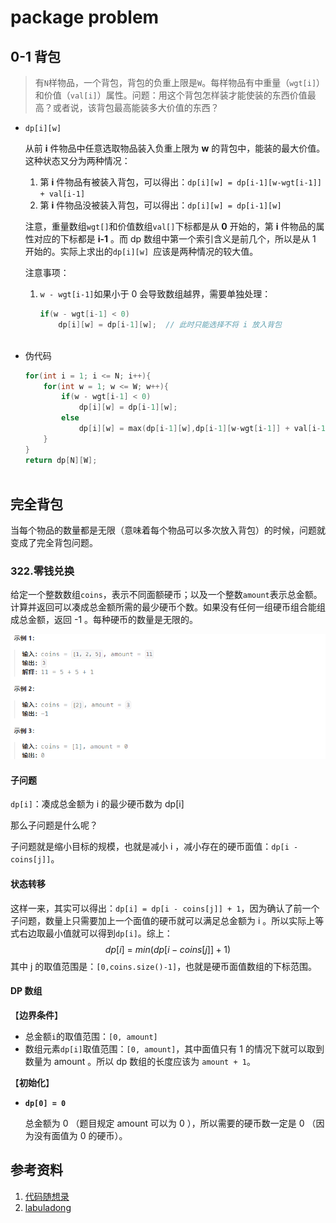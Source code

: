 # package problem

## 0-1 背包

> 有`N`样物品，一个背包，背包的负重上限是`W`。每样物品有中重量（`wgt[i]`）和价值（`val[i]`）属性。问题：用这个背包怎样装才能使装的东西价值最高？或者说，该背包最高能装多大价值的东西？



* `dp[i][w]`

    从前 **i** 件物品中任意选取物品装入负重上限为 **w** 的背包中，能装的最大价值。这种状态又分为两种情况：
    
    1. 第 **i** 件物品有被装入背包，可以得出：`dp[i][w] = dp[i-1][w-wgt[i-1]] + val[i-1]`
    2. 第 **i** 件物品没被装入背包，可以得出：`dp[i][w] = dp[i-1][w]`
    
    注意，重量数组`wgt[]`和价值数组`val[]`下标都是从 **0** 开始的，第 **i** 件物品的属性对应的下标都是 **i-1** 。而 dp 数组中第一个索引含义是前几个，所以是从 1 开始的。实际上求出的`dp[i][w] `应该是两种情况的较大值。
    
    注意事项：
    
    1. `w - wgt[i-1]`如果小于 0 会导致数组越界，需要单独处理：
    
        ```c++
        if(w - wgt[i-1] < 0)
            dp[i][w] = dp[i-1][w];  // 此时只能选择不将 i 放入背包



* 伪代码

    ```c++
    for(int i = 1; i <= N; i++){
        for(int w = 1; w <= W; w++){
            if(w - wgt[i-1] < 0)
                dp[i][w] = dp[i-1][w];
            else
            	dp[i][w] = max(dp[i-1][w],dp[i-1][w-wgt[i-1]] + val[i-1]);
        }
    }
    return dp[N][W];



## 完全背包

当每个物品的数量都是无限（意味着每个物品可以多次放入背包）的时候，问题就变成了完全背包问题。



### 322.零钱兑换

给定一个整数数组`coins`，表示不同面额硬币；以及一个整数`amount`表示总金额。计算并返回可以凑成总金额所需的最少硬币个数。如果没有任何一组硬币组合能组成总金额，返回 -1 。每种硬币的数量是无限的。

![image-20240109152459605](https://raw.githubusercontent.com/huibazdy/TyporaPicture/main/image-20240109152459605.png)



#### 子问题

`dp[i]`：凑成总金额为 i 的最少硬币数为 dp[i]

那么子问题是什么呢？

子问题就是缩小目标的规模，也就是减小 i ，减小存在的硬币面值：`dp[i - coins[j]]`。

#### 状态转移

这样一来，其实可以得出：`dp[i] = dp[i - coins[j]] + 1`，因为确认了前一个子问题，数量上只需要加上一个面值的硬币就可以满足总金额为 i 。所以实际上等式右边取最小值就可以得到`dp[i]`。综上：
$$
dp[i]\:=\:min(dp[i-coins[j]]+1)
$$
其中 j 的取值范围是：`[0,coins.size()-1]`，也就是硬币面值数组的下标范围。



#### DP 数组

【**边界条件**】

* 总金额`i`的取值范围：`[0, amount]`
* 数组元素`dp[i]`取值范围：`[0, amount]`，其中面值只有 1 的情况下就可以取到数量为 amount 。所以 dp 数组的长度应该为 `amount + 1`。

【**初始化**】

* **`dp[0] = 0`**

    总金额为 0 （题目规定 amount 可以为 0 ），所以需要的硬币数一定是 0 （因为没有面值为 0 的硬币）。





## 参考资料

1. [代码随想录](https://programmercarl.com/0322.%E9%9B%B6%E9%92%B1%E5%85%91%E6%8D%A2.html#%E6%80%9D%E8%B7%AF)
2. [labuladong](https://labuladong.github.io/algo/di-er-zhan-a01c6/bei-bao-le-34bd4/jing-dian--28f3c/#%E5%8A%A8%E8%A7%84%E6%A0%87%E5%87%86%E5%A5%97%E8%B7%AF)